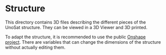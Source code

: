 # Structure

This directory contains 3D files describing the different pieces of the UnoSat structure.
They can be viewed in a 3D Viewer and 3D printed.

To adapt the structure, it is recommended to use the public
[Onshape project](https://cad.onshape.com/documents/1b2584b2a54906835f609caf/w/062ec44c5d1d3febd62f15b8/e/112cbfbd77803ae6d864266e?renderMode=0&uiState=633e2055795656229abbbeb6).
There are variables that can change the dimensions of the structure without actually editing them.
